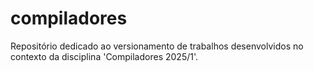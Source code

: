 # compiladores
Repositório dedicado ao versionamento de trabalhos desenvolvidos no contexto da disciplina 'Compiladores 2025/1'.
